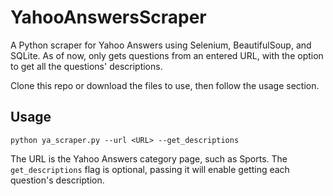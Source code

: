# YahooAnswersScraper
A Python scraper for Yahoo Answers using Selenium, BeautifulSoup, and SQLite.
As of now, only gets questions from an entered URL, with the option to get all the questions' descriptions.

Clone this repo or download the files to use, then follow the usage section.

## Usage
`python ya_scraper.py --url <URL> --get_descriptions`

The URL is the Yahoo Answers category page, such as Sports.
The `get_descriptions` flag is optional, passing it will enable getting each question's description.
